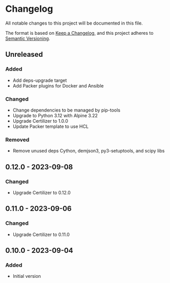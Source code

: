 # Changelog

All notable changes to this project will be documented in this file.

The format is based on [Keep a Changelog](https://keepachangelog.com/en/1.0.0/),
and this project adheres to [Semantic Versioning](https://semver.org/spec/v2.0.0.html).

## Unreleased

### Added
- Add deps-upgrade target
- Add Packer plugins for Docker and Ansible

### Changed
- Change dependencies to be managed by pip-tools
- Upgrade to Python 3.12 with Alpine 3.22
- Upgrade Certilizer to 1.0.0
- Update Packer template to use HCL

### Removed
- Remove unused deps Cython, demjson3, py3-setuptools, and scipy libs

## 0.12.0 - 2023-09-08
### Changed
- Upgrade Certilizer to 0.12.0

## 0.11.0 - 2023-09-06
### Changed
- Upgrade Certilizer to 0.11.0

## 0.10.0 - 2023-09-04
### Added
- Initial version
